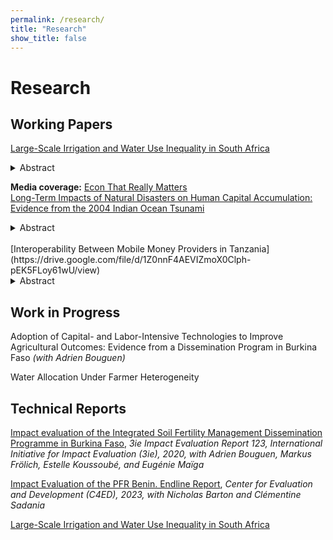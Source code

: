 ```yaml
---
permalink: /research/
title: "Research"
show_title: false
---
```


# Research

## Working Papers

[Large-Scale Irrigation and Water Use Inequality in South Africa](https://drive.google.com/file/d/15Eu8hwhYqfE0ydEFufy9Omx9UE1vQDF-/view)

<details>
  <summary>Abstract</summary>
Large-scale surface irrigation is essential in keeping agriculture viable in regions prone to drought but it has the potential to exacerbate inequality due to the uneven distribution of its benefits and costs. I investigate this issue in the context of South Africa by estimating heterogeneous effects of irrigation canals on crop productivity and agricultural land expansion by type of farmer. To estimate these effects, I use remote sensing measures of crop yields and a novel land cover classification dataset in a spatial regression discontinuity framework with relative elevation to the nearest canal as the running variable. Areas below the canals serve as the treated group, while areas above serve as the control. The findings show that commercial farmers below canals benefit in terms of higher maize and wheat yields and expand their area under production. Census data further reveal that these expanding commercial farms create employment opportunities for the rural poor. In contrast, subsistence farmers below canals experience lower yields relative to those above and do not expand their cultivated area. Despite the unequal distribution of benefits, a cost-benefit analysis demonstrates that large-scale irrigation infrastructure remains a cost-effective investment.
</details>

**Media coverage:** [Econ That Really Matters](https://www.econthatmatters.com/2024/12/a-dam-good-question-do-all-farmers-benefit-equally-from-large-scale-irrigation-in-south-africa/)
<br>
[Long-Term Impacts of Natural Disasters on Human Capital Accumulation: Evidence from the 2004 Indian Ocean Tsunami](https://drive.google.com/file/d/1oE8r57D26pls94dTtGZXrm94Ts9qSGnZ/view)

<details>
  <summary>Abstract</summary>
I examine the long-term impacts of the 2004 Indian Ocean Tsunami on human capital accumulation. Natural disasters have devastating immediate impacts but their long-term consequences remain underexplored. Through the disruption of schools in the affected areas they can negatively affect enrollment and school completion rates. I study the impact of the 2004 Indian Ocean tsunami on human capital accumulation among the affected children and adolescents. Comparing older and younger cohorts within provinces hit by the tsunami and in the rest of the country in a cross-cohort difference-in-differences framework, I find that the tsunami shock increased primary school completion by 1.8 percentage points, while the effect on lower secondary school completion was negative and insignificant and the effect on upper secondary school completion was positive and insignificant. The young adults affected by the tsunami during lower secondary school age or younger were also more likely to perform unpaid family work. A preliminary exploration of mechanisms suggests that the positive effects on human capital accumulation were concentrated among households who did not migrate away from the affected provinces, thus benefiting from relief aid.
</details>
<br>
[Interoperability Between Mobile Money Providers in Tanzania](https://drive.google.com/file/d/1Z0nnF4AEVIZmoX0Clph-pEK5FLoy61wU/view)

<details>
  <summary>Abstract</summary>
This paper examines the impact of interoperability between mobile money providers (MMPs) on mobile money adoption in Tanzania. The introduction of account-to-account (A2A) interoperability, which allows users to transfer funds between accounts across different MMPs, was expected to foster broader adoption by leveraging network externalities and reducing transaction costs. Using data from the Tanzania National Panel Survey (NPS), I develop a differentiated product demand model to estimate the effect of interoperability on mobile money adoption. The model captures how household preferences for interoperability vary by key characteristics such as wealth, education, and urban residence. Results show that households, on average, place a positive value on interoperability, with wealthier, more educated, and urban households exhibiting a stronger preference for interoperable services. This study contributes to the literature on financial inclusion and the importance of regulatory framework in driving mobile money adoption.
</details>

## Work in Progress

Adoption of Capital- and Labor-Intensive Technologies to Improve Agricultural Outcomes: Evidence from a Dissemination Program in Burkina Faso
*(with Adrien Bouguen)*

Water Allocation Under Farmer Heterogeneity

## Technical Reports

[Impact evaluation of the Integrated Soil Fertility Management Dissemination Programme in Burkina Faso](https://drive.google.com/file/d/1ZVn1hJtRPIJdbseSSMaG7ilcfaMwBE9u/view), *3ie Impact Evaluation Report 123, International Initiative for Impact Evaluation (3ie), 2020, with Adrien Bouguen, Markus Frölich, Estelle Koussoubé, and Eugénie Maïga*

[Impact Evaluation of the PFR Benin. Endline Report](https://drive.google.com/file/d/1ZeeC1njjXFMVXMqpzbJDzLAzsSnRh_LV/view), *Center for Evaluation and Development (C4ED), 2023, with Nicholas Barton and Clémentine Sadania*


[Large-Scale Irrigation and Water Use Inequality in South Africa](https://drive.google.com/file/d/15Eu8hwhYqfE0ydEFufy9Omx9UE1vQDF-/view?pli=1)
